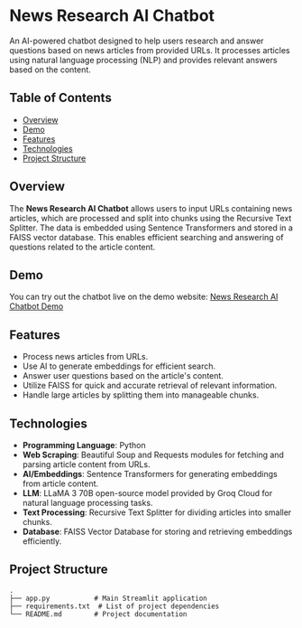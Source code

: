 # News Research AI Chatbot

An AI-powered chatbot designed to help users research and answer questions based on news articles from provided URLs. It processes articles using natural language processing (NLP) and provides relevant answers based on the content.

## Table of Contents

- [Overview](#overview)
- [Demo](#demo)
- [Features](#features)
- [Technologies](#technologies)
- [Project Structure](#project-structure)

## Overview

The **News Research AI Chatbot** allows users to input URLs containing news articles, which are processed and split into chunks using the Recursive Text Splitter. The data is embedded using Sentence Transformers and stored in a FAISS vector database. This enables efficient searching and answering of questions related to the article content.

## Demo

You can try out the chatbot live on the demo website: [News Research AI Chatbot Demo](https://news-research-chat.streamlit.app/)

## Features

- Process news articles from URLs.
- Use AI to generate embeddings for efficient search.
- Answer user questions based on the article's content.
- Utilize FAISS for quick and accurate retrieval of relevant information.
- Handle large articles by splitting them into manageable chunks.

## Technologies

- **Programming Language**: Python
- **Web Scraping**: Beautiful Soup and Requests modules for fetching and parsing article content from URLs.
- **AI/Embeddings**: Sentence Transformers for generating embeddings from article content.
- **LLM**: LLaMA 3 70B open-source model provided by Groq Cloud for natural language processing tasks.
- **Text Processing**: Recursive Text Splitter for dividing articles into smaller chunks.
- **Database**: FAISS Vector Database for storing and retrieving embeddings efficiently.

## Project Structure
```plaintext
.
├── app.py           # Main Streamlit application
├── requirements.txt  # List of project dependencies
└── README.md        # Project documentation
